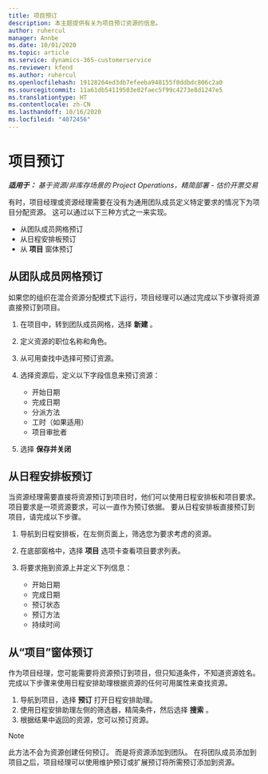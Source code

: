 ```yaml
---
title: 项目预订
description: 本主题提供有关为项目预订资源的信息。
author: ruhercul
manager: Annbe
ms.date: 10/01/2020
ms.topic: article
ms.service: dynamics-365-customerservice
ms.reviewer: kfend
ms.author: ruhercul
ms.openlocfilehash: 19128264ed3db7efeeba948155f0ddbdc806c2a0
ms.sourcegitcommit: 11a61db54119503e82faec5f99c4273e8d1247e5
ms.translationtype: HT
ms.contentlocale: zh-CN
ms.lasthandoff: 10/16/2020
ms.locfileid: "4072456"
---
```

# <a name="book-to-a-project"></a>项目预订

_**适用于：** 基于资源/非库存场景的 Project Operations，精简部署 - 估价开票交易_

有时，项目经理或资源经理需要在没有为通用团队成员定义特定要求的情况下为项目分配资源。 这可以通过以下三种方式之一来实现。

- 从团队成员网格预订
- 从日程安排板预订
- 从 **项目** 窗体预订

## <a name="book-from-the-team-member-grid"></a>从团队成员网格预订

如果您的组织在混合资源分配模式下运行，项目经理可以通过完成以下步骤将资源直接预订到项目。

1. 在项目中，转到团队成员网格，选择 **新建** 。
2. 定义资源的职位名称和角色。
3. 从可用查找中选择可预订资源。
4. 选择资源后，定义以下字段信息来预订资源：

    - 开始日期
    - 完成日期
    - 分派方法
    - 工时（如果适用）
    - 项目审批者

6. 选择 **保存并关闭**

## <a name="book-from-the-schedule-board"></a>从日程安排板预订

当资源经理需要直接将资源预订到项目时，他们可以使用日程安排板和项目要求。 项目要求是一项资源要求，可以一直作为预订依据。 要从日程安排板直接预订到项目，请完成以下步骤。

1. 导航到日程安排板，在左侧页面上，筛选您为要求考虑的资源。
2. 在底部窗格中，选择 **项目** 选项卡查看项目要求列表。
3. 将要求拖到资源上并定义下列信息：

    - 开始日期
    - 完成日期
    - 预订状态
    - 预订方法
    - 持续时间

## <a name="book-from-the-project-form"></a>从“项目”窗体预订

作为项目经理，您可能需要将资源预订到项目，但只知道条件，不知道资源姓名。 完成以下步骤来使用日程安排助理根据资源的任何可用属性来查找资源。 

1. 导航到项目，选择 **预订** 打开日程安排助理。
2. 使用日程安排助理左侧的筛选器，精简条件，然后选择 **搜索** 。
3. 根据结果中返回的资源，您可以预订资源。

> [!NOTE]
> 此方法不会为资源创建任何预订。 而是将资源添加到团队。 在将团队成员添加到项目之后，项目经理可以使用维护预订或扩展预订将所需预订添加到资源。
